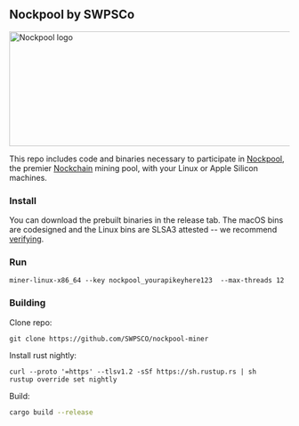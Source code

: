 ## Nockpool by SWPSCo

<img width="624" height="206" alt="Nockpool logo" src="https://github.com/user-attachments/assets/cab9f6bd-0279-4d17-9c90-485954464394" />

This repo includes code and binaries necessary to participate in [Nockpool](https://nockpool.com), the premier [Nockchain](https://nockchain.org) mining pool, with your Linux or Apple Silicon machines.

### Install

You can download the prebuilt binaries in the release tab. The macOS bins are codesigned and the Linux bins are SLSA3 attested -- we recommend [verifying](https://github.com/slsa-framework/slsa-verifier).

### Run


```
miner-linux-x86_64 --key nockpool_yourapikeyhere123  --max-threads 12
```

### Building

Clone repo:

```
git clone https://github.com/SWPSCO/nockpool-miner
```

Install rust nightly:

```
curl --proto '=https' --tlsv1.2 -sSf https://sh.rustup.rs | sh
rustup override set nightly

```


Build:

```bash
cargo build --release
```